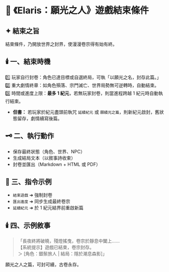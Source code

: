 # 📜 《Elaris：願光之人》遊戲結束條件

## ✦ 結束之旨
結束條件，乃開放世界之封界，使漫漫卷宗得有始有終。

## 🕯️ 一、結束時機
1️⃣ 玩家自行封卷：角色已達目標或自選終局，可執「以願光之名，封存此篇。」  
2️⃣ 重大劇情終章：如角色殞落、宗門滅亡、世界局勢無可逆轉時，自動結束。  
3️⃣ 時間或進度上限：**最多 1 紀元**，若無玩家封卷，則當進程跨越 1 紀元時自動執行結束。  
   - **但書：** 若玩家於紀元盡頭前執咒 `延續紀元` 或 `願續光之篇`，則新紀元啟封，舊狀態留存，劇情續寫後篇。

## 🗝️ 二、執行動作
- 保存最終狀態（角色、世界、NPC）
- 生成結局文本（以敘事詩收束）
- 封卷並匯出（Markdown + HTML 或 PDF）

## 📌 三、指令示例
- `結束遊戲` ➜ 強制封卷
- `匯出進度` ➜ 同步生成最終卷宗
- `延續紀元` ➜ 於 1 紀元結界前重啟新篇

## 🕯️ 四、示例敘事
> 「長夜終將破曉，殘燈搖曳，卷宗於靜息中闔上……  
> 【系統提示】遊戲已結束，卷宗封存。  
> ＞ [角色：銀鬃旅人 | 結局：隱於潮息森影]」

願光之人之篇，可封可續，古卷永存。